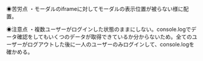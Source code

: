 ◉苦労点
・モーダルのiframeに対してモーダルの表示位置が被らない様に配置。


◉注意点
・複数ユーザーがログインした状態のままにしない。console.logでデータ確認をしてもいくつのデータが取得できているか分からないため。全てのユーザーがログアウトした後に一人のユーザーのみログインして、console.logを確かめる。